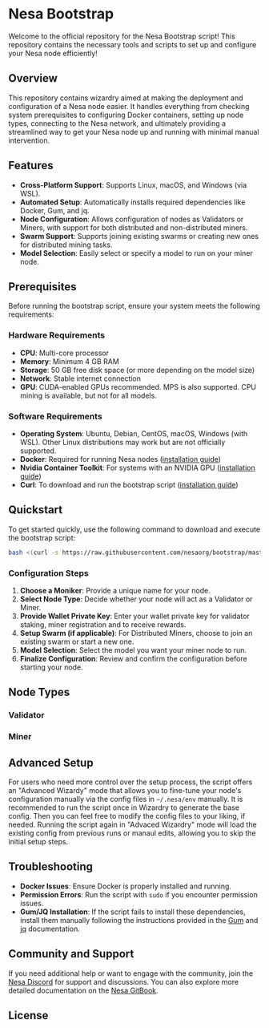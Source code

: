# Nesa Bootstrap

Welcome to the official repository for the Nesa Bootstrap script! This repository contains the necessary tools and scripts to set up and configure your Nesa node efficiently!

## Overview

This repository contains wizardry aimed at making the deployment and configuration of a Nesa node easier. It handles everything from checking system prerequisites to configuring Docker containers, setting up node types, connecting to the Nesa network, and ultimately providing a streamlined way to get your Nesa node up and running with minimal manual intervention.


## Features

- **Cross-Platform Support**: Supports Linux, macOS, and Windows (via WSL).
- **Automated Setup**: Automatically installs required dependencies like Docker, Gum, and jq.
- **Node Configuration**: Allows configuration of nodes as Validators or Miners, with support for both distributed and non-distributed miners.
- **Swarm Support**: Supports joining existing swarms or creating new ones for distributed mining tasks.
- **Model Selection**: Easily select or specify a model to run on your miner node.

## Prerequisites

Before running the bootstrap script, ensure your system meets the following requirements:

### Hardware Requirements

- **CPU**: Multi-core processor
- **Memory**: Minimum 4 GB RAM
- **Storage**: 50 GB free disk space (or more depending on the model size)
- **Network**: Stable internet connection
- **GPU**: CUDA-enabled GPUs recommended. MPS is also supported. CPU mining is available, but not for all models.

### Software Requirements

- **Operating System**: Ubuntu, Debian, CentOS, macOS, Windows (with WSL). Other Linux distributions may work but are not officially supported.
- **Docker**: Required for running Nesa nodes ([installation guide](https://docs.docker.com/get-docker/))
- **Nvidia Container Toolkit**: For systems with an NVIDIA GPU ([installation guide](https://github.com/nesaorg/bootstrap/blob/master/install_nvidia_container_toolkit.sh))
- **Curl**: To download and run the bootstrap script ([installation guide](https://curl.se/docs/install.html))

## Quickstart

To get started quickly, use the following command to download and execute the bootstrap script:

```bash
bash <(curl -s https://raw.githubusercontent.com/nesaorg/bootstrap/master/bootstrap.sh)
```

### Configuration Steps

1. **Choose a Moniker**: Provide a unique name for your node.
2. **Select Node Type**: Decide whether your node will act as a Validator or Miner.
3. **Provide Wallet Private Key**: Enter your wallet private key for validator staking, miner registration and to receive rewards.
4. **Setup Swarm (if applicable)**: For Distributed Miners, choose to join an existing swarm or start a new one.
5. **Model Selection**: Select the model you want your miner node to run.
6. **Finalize Configuration**: Review and confirm the configuration before starting your node.

## Node Types

### Validator

### Miner



## Advanced Setup

For users who need more control over the setup process, the script offers an "Advanced Wizardy" mode that allows you to fine-tune your node's configuration manually via the config files in `~/.nesa/env` manually. It is recommended to run the script once in Wizardry to generate the base config. Then you can feel free to modify the config files to your liking, if needed. Running the script again in "Advaced Wizardry" mode will load the existing config from previous runs or manaul edits, allowing you to skip the initial setup steps.

## Troubleshooting

- **Docker Issues**: Ensure Docker is properly installed and running.
- **Permission Errors**: Run the script with `sudo` if you encounter permission issues.
- **Gum/JQ Installation**: If the script fails to install these dependencies, install them manually following the instructions provided in the [Gum](https://github.com/charmbracelet/gum) and [jq](https://stedolan.github.io/jq/download/) documentation.

## Community and Support

If you need additional help or want to engage with the community, join the [Nesa Discord](https://discord.gg/nesa) for support and discussions. You can also explore more detailed documentation on the [Nesa GitBook](https://open.gitbook.com/~space/Vtjgh8wLtiRmdt9OTX2C/~gitbook/pdf).

## License
